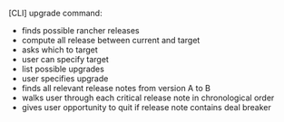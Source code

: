 [CLI]
upgrade command:
- finds possible rancher releases
- compute all release between current and target
- asks which to target
- user can specify target
- list possible upgrades
- user specifies upgrade
- finds all relevant release notes from version A to B
- walks user through each critical release note in chronological order
- gives user opportunity to quit if release note contains deal breaker
